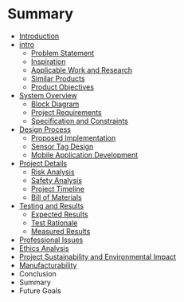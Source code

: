 # Summary

* [Introduction](README.md)
* [intro](chap1/intro.md)
   * [Problem Statement](chap1/intro_a.md)
   * [Inspiration](chap1/intro_b.md)
   * [Applicable Work and Research](chap1/intro_c.md)
   * [Similar Products](chap1/intro_d.md)
   * [Product Objectives](chap1/intro_e.md)
* [System Overview](chap2/sys.md)
   * [Block Diagram](chap2/sys_a.md)
   * [Project Requirements](chap2/sys_b.md)
   * [Specification and Constraints](chap2/sys_c.md)
* [Design Process](chap3/des.md)
   * [Proposed Implementation](chap3/des_a.md)
   * [Sensor Tag Design](chap3/des_b.md)
   * [Mobile Application Development](chap3/des_c.md)
* [Project Details](chap4/details.md)
   * [Risk Analysis](chap4/details_a.md)
   * [Safety Analysis](chap4/details_b.md)
   * [Project Timeline](details_c.md)
   * [Bill of Materials](chap4/details_d.md)
* [Testing and Results](chap5/test.md)
   * [Expected Results](chap5/test_a.md)
   * [Test Rationale](chap5/test_b.md)
   * [Measured Results](chap5/test_c.md)
* [Professional Issues](chap6/issues.md)
* [Ethics Analysis](chap6/issues_a.md)
* [Project Sustainability and Environmental Impact](chap6/issues_b.md)
* [Manufacturability](chap6/issues_c.md)
* Conclusion
* Summary
* Future Goals

